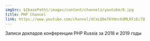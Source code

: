 ```yaml
---
imgSrc: ${basePath}/images/content/channels/youtube/8.jpg
title: PHP Channel
link: https://www.youtube.com/channel/UCxLQ9eT6YHnc6dMLRFzEc7Q
---
```


Записи докладов конференции PHP Russia за 2018 и 2019 годы
